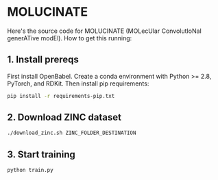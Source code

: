 # MOLUCINATE

Here's the source code for MOLUCINATE (MOLecUlar ConvolutIoNal generATive modEl).
How to get this running:

## 1. Install prereqs
First install OpenBabel. Create a conda environment with Python >= 2.8, PyTorch, and RDKit. Then install pip requirements:
```bash
pip install -r requirements-pip.txt
```
## 2. Download ZINC dataset
```bash
./download_zinc.sh ZINC_FOLDER_DESTINATION
```
## 3. Start training
```bash
python train.py
```

